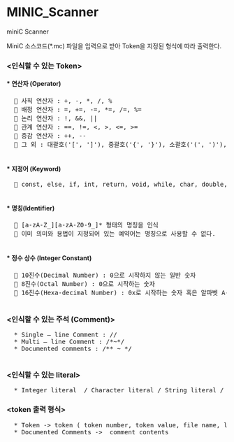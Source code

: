 # MINIC_Scanner
miniC Scanner

MiniC 소스코드(*.mc) 파일을 입력으로 받아 Token을 지정된 형식에 따라 출력한다.
 
  
  
 
### <인식할 수 있는 Token>  

#### * 연산자 (Operator)    
  <pre>
  	사칙 연산자 : +, -, *, /, %  
  	배정 연산자 : =, +=, -=, *=, /=, %=  
  	논리 연산자 : !, &&, ||  
  	관계 연산자 : ==, !=, <, >, <=, >=  
  	증감 연산자 : ++, --  
  	그 외 : 대괄호('[', ']'), 중괄호('{', '}'), 소괄호('(', ')'), 컴마(','), 세미콜론(';'), 콜론(‘:’) 
  </pre>  
    
#### * 지정어 (Keyword)  
<pre>
  	const, else, if, int, return, void, while, char, double, for, do, goto, switch, case, break, default
  </pre>  
  
#### * 명칭(Identifier)  
<pre>
  	[a-zA-Z_][a-zA-Z0-9_]* 형태의 명칭을 인식   
  	이미 의미와 용법이 지정되어 있는 예약어는 명칭으로 사용할 수 없다.
  </pre>  
  
#### * 정수 상수 (Integer Constant)  
<pre>
  	10진수(Decimal Number) : 0으로 시작하지 않는 일반 숫자  
  	8진수(Octal Number) : 0으로 시작하는 숫자  
  	16진수(Hexa-decimal Number) : 0x로 시작하는 숫자 혹은 알파벳 A-F
  </pre>  


  
### <인식할 수 있는 주석 (Comment)>    
<pre>
  * Single – line Comment : //  
  * Multi – line Comment : /*~*/  
  * Documented comments : /** ~ */
  </pre> 
  
  
  
### <인식할 수 있는 literal>  
<pre>
  * Integer literal  / Character literal / String literal / Double literal
</pre>  
   


### <token 출력 형식>  
<pre>
  * Token -> token ( token number, token value, file name, line number, column number )  
  * Documented Comments ->  comment contents
</pre>  
